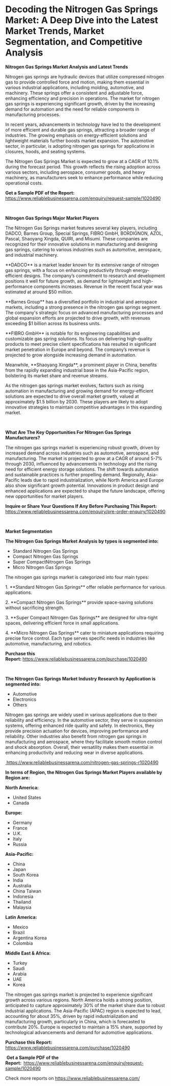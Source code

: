 <p><h1>Decoding the Nitrogen Gas Springs Market: A Deep Dive into the Latest Market Trends, Market Segmentation, and Competitive Analysis</h1></p><p><strong>Nitrogen Gas Springs Market Analysis and Latest Trends</strong></p>
<p><p>Nitrogen gas springs are hydraulic devices that utilize compressed nitrogen gas to provide controlled force and motion, making them essential in various industrial applications, including molding, automotive, and machinery. These springs offer a consistent and adjustable force, enhancing efficiency and precision in operations. The market for nitrogen gas springs is experiencing significant growth, driven by the increasing demand for automation and the need for reliable components in manufacturing processes.</p><p>In recent years, advancements in technology have led to the development of more efficient and durable gas springs, attracting a broader range of industries. The growing emphasis on energy-efficient solutions and lightweight materials further boosts market expansion. The automotive sector, in particular, is adopting nitrogen gas springs for applications in closures, hoods, and seating systems.</p><p>The Nitrogen Gas Springs Market is expected to grow at a CAGR of 10.1% during the forecast period. This growth reflects the rising adoption across various sectors, including aerospace, consumer goods, and heavy machinery, as manufacturers seek to enhance performance while reducing operational costs.</p></p>
<p><strong>Get a Sample PDF of the Report:&nbsp;</strong> <a href="https://www.reliablebusinessarena.com/enquiry/request-sample/1020490?utm_campaign=2349&utm_medium=2&utm_source=Github&utm_content=ia&utm_term=21022025&utm_id=nitrogen-gas-springs">https://www.reliablebusinessarena.com/enquiry/request-sample/1020490</a></p>
<p>&nbsp;</p>
<p><strong>Nitrogen Gas Springs Major Market Players</strong></p>
<p><p>The Nitrogen Gas Springs market features several key players, including DADCO, Barnes Group, Special Springs, FIBRO GmbH, BORDIGNON, AZOL, Pascal, Shaoyang Xingda, QUIRI, and Misumi. These companies are recognized for their innovative solutions in manufacturing and designing gas springs, catering to various industries such as automotive, aerospace, and industrial machinery.</p><p>**DADCO** is a market leader known for its extensive range of nitrogen gas springs, with a focus on enhancing productivity through energy-efficient designs. The company’s commitment to research and development positions it well for future growth, as demand for lightweight and high-performance components increases. Revenue in the recent fiscal year was estimated at around $50 million.</p><p>**Barnes Group** has a diversified portfolio in industrial and aerospace markets, including a strong presence in the nitrogen gas springs segment. The company's strategic focus on advanced manufacturing processes and global expansion efforts are projected to drive growth, with revenues exceeding $1 billion across its business units.</p><p>**FIBRO GmbH** is notable for its engineering capabilities and customizable gas spring solutions. Its focus on delivering high-quality products to meet precise client specifications has resulted in significant market penetration in Europe and beyond. The company’s revenue is projected to grow alongside increasing demand in automation.</p><p>Meanwhile, **Shaoyang Xingda**, a prominent player in China, benefits from the rapidly expanding industrial base in the Asia-Pacific region, bolstering its market share and revenue streams.</p><p>As the nitrogen gas springs market evolves, factors such as rising automation in manufacturing and growing demand for energy-efficient solutions are expected to drive overall market growth, valued at approximately $1.5 billion by 2030. These players are likely to adopt innovative strategies to maintain competitive advantages in this expanding market.</p></p>
<p>&nbsp;</p>
<p><strong>What Are The Key Opportunities For Nitrogen Gas Springs Manufacturers?</strong></p>
<p><p>The nitrogen gas springs market is experiencing robust growth, driven by increased demand across industries such as automotive, aerospace, and manufacturing. The market is projected to grow at a CAGR of around 5-7% through 2030, influenced by advancements in technology and the rising need for efficient energy storage solutions. The shift towards automation and sustainable practices is further propelling demand. Regionally, Asia-Pacific leads due to rapid industrialization, while North America and Europe also show significant growth potential. Innovations in product design and enhanced applications are expected to shape the future landscape, offering new opportunities for market players.</p></p>
<p><strong>Inquire or Share Your Questions If Any Before Purchasing This Report:</strong> <a href="https://www.reliablebusinessarena.com/enquiry/pre-order-enquiry/1020490?utm_campaign=2349&utm_medium=2&utm_source=Github&utm_content=ia&utm_term=21022025&utm_id=nitrogen-gas-springs">https://www.reliablebusinessarena.com/enquiry/pre-order-enquiry/1020490</a></p>
<p>&nbsp;</p>
<p><strong>Market Segmentation</strong></p>
<p><strong>The Nitrogen Gas Springs Market Analysis by types is segmented into:</strong></p>
<p><ul><li>Standard Nitrogen Gas Springs</li><li>Compact Nitrogen Gas Springs</li><li>Super CompactNitrogen Gas Springs</li><li>Micro Nitrogen Gas Springs</li></ul></p>
<p><p>The nitrogen gas springs market is categorized into four main types: </p><p>1. **Standard Nitrogen Gas Springs** offer reliable performance for various applications. </p><p>2. **Compact Nitrogen Gas Springs** provide space-saving solutions without sacrificing strength. </p><p>3. **Super Compact Nitrogen Gas Springs** are designed for ultra-tight spaces, delivering efficient force in small applications. </p><p>4. **Micro Nitrogen Gas Springs** cater to miniature applications requiring precise force control. Each type serves specific needs in industries like automotive, manufacturing, and robotics.</p></p>
<p><strong>Purchase this Report:&nbsp;</strong><a href="https://www.reliablebusinessarena.com/purchase/1020490?utm_campaign=2349&utm_medium=2&utm_source=Github&utm_content=ia&utm_term=21022025&utm_id=nitrogen-gas-springs">https://www.reliablebusinessarena.com/purchase/1020490</a></p>
<p>&nbsp;</p>
<p><strong>The Nitrogen Gas Springs Market Industry Research by Application is segmented into:</strong></p>
<p><ul><li>Automotive</li><li>Electronics</li><li>Others</li></ul></p>
<p><p>Nitrogen gas springs are widely used in various applications due to their reliability and efficiency. In the automotive sector, they serve in suspension systems, offering enhanced ride quality and safety. In electronics, they provide precision actuation for devices, improving performance and reliability. Other industries also benefit from nitrogen gas springs in manufacturing and aerospace, where they facilitate smooth motion control and shock absorption. Overall, their versatility makes them essential in enhancing productivity and reducing wear in diverse applications.</p></p>
<p><a href="https://www.reliablebusinessarena.com/nitrogen-gas-springs-r1020490?utm_campaign=2349&utm_medium=2&utm_source=Github&utm_content=ia&utm_term=21022025&utm_id=nitrogen-gas-springs">&nbsp;https://www.reliablebusinessarena.com/nitrogen-gas-springs-r1020490</a></p>
<p><strong>In terms of Region, the Nitrogen Gas Springs Market Players available by Region are:</strong></p>
<p>
    <p> <strong> North America: </strong>
        <ul>
            <li>United States</li>
            <li>Canada</li>
        </ul>
        </p> 
    <p> <strong> Europe: </strong>
        <ul>
            <li>Germany</li>
            <li>France</li>
            <li>U.K.</li>
            <li>Italy</li>
            <li>Russia</li>
        </ul>
        </p> 
    <p> <strong> Asia-Pacific: </strong>
        <ul>
            <li>China</li>
            <li>Japan</li>
            <li>South Korea</li>
            <li>India</li>
            <li>Australia</li>
            <li>China Taiwan</li>
            <li>Indonesia</li>
            <li>Thailand</li>
            <li>Malaysia</li>
        </ul>
        </p> 
    <p> <strong> Latin America: </strong>
        <ul>
            <li>Mexico</li>
            <li>Brazil</li>
            <li>Argentina Korea</li>
            <li>Colombia</li>
        </ul>
        </p> 
    <p> <strong> Middle East & Africa: </strong>
        <ul>
            <li>Turkey</li>
            <li>Saudi</li>
            <li>Arabia</li>
            <li>UAE</li>
            <li>Korea</li>
        </ul>
    </p>
    </p>
<p><p>The nitrogen gas springs market is projected to experience significant growth across various regions. North America holds a strong position, anticipated to capture approximately 30% of the market share due to robust industrial applications. The Asia-Pacific (APAC) region is expected to lead, accounting for about 35%, driven by rapid industrialization and manufacturing growth, particularly in China, which is forecasted to contribute 20%. Europe is expected to maintain a 15% share, supported by technological advancements and demand for automotive applications.</p></p>
<p><strong>Purchase this Report: </strong><a href="https://www.reliablebusinessarena.com/purchase/1020490?utm_campaign=2349&utm_medium=2&utm_source=Github&utm_content=ia&utm_term=21022025&utm_id=nitrogen-gas-springs">https://www.reliablebusinessarena.com/purchase/1020490</a></p>
<p>&nbsp;<strong>Get a Sample PDF of the Report:&nbsp;&nbsp;</strong><a href="https://www.reliablebusinessarena.com/enquiry/request-sample/1020490?utm_campaign=2349&utm_medium=2&utm_source=Github&utm_content=ia&utm_term=21022025&utm_id=nitrogen-gas-springs">https://www.reliablebusinessarena.com/enquiry/request-sample/1020490</a></p>
<p><strong></strong></p>
<p>Check more reports on <a href="https://www.reliablebusinessarena.com/?utm_campaign=2349&utm_medium=2&utm_source=Github&utm_content=ia&utm_term=21022025&utm_id=nitrogen-gas-springs">https://www.reliablebusinessarena.com/</a></p>